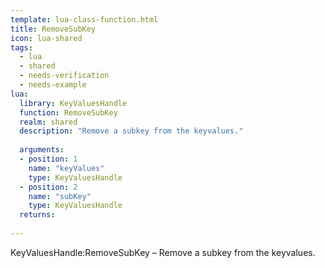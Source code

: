```yaml
---
template: lua-class-function.html
title: RemoveSubKey
icon: lua-shared
tags:
  - lua
  - shared
  - needs-verification
  - needs-example
lua:
  library: KeyValuesHandle
  function: RemoveSubKey
  realm: shared
  description: "Remove a subkey from the keyvalues."
  
  arguments:
  - position: 1
    name: "keyValues"
    type: KeyValuesHandle
  - position: 2
    name: "subKey"
    type: KeyValuesHandle
  returns:
    
---
```


<div class="lua__search__keywords">
KeyValuesHandle:RemoveSubKey &#x2013; Remove a subkey from the keyvalues.
</div>
